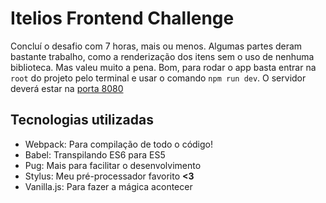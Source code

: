 # Itelios Frontend Challenge

Concluí o desafio com 7 horas, mais ou menos. Algumas partes deram bastante trabalho, como a renderização dos itens sem o uso de nenhuma biblioteca. Mas valeu muito a pena.
Bom, para rodar o app basta entrar na `root` do projeto pelo terminal e usar o comando `npm run dev`.
O servidor deverá estar na [porta 8080](http://localhost:8080/)

## Tecnologias utilizadas

- Webpack: Para compilação de todo o código!
- Babel: Transpilando ES6 para ES5
- Pug: Mais para facilitar o desenvolvimento
- Stylus: Meu pré-processador favorito **<3**
- Vanilla.js: Para fazer a mágica acontecer
